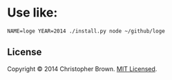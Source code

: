 # Use like:

    NAME=loge YEAR=2014 ./install.py node ~/github/loge

## License

Copyright © 2014 Christopher Brown. [MIT Licensed](LICENSE).
